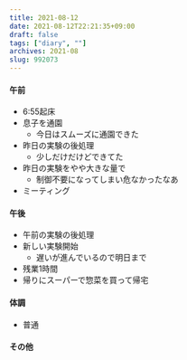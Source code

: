 ```yaml
---
title: 2021-08-12
date: 2021-08-12T22:21:35+09:00
draft: false
tags: ["diary", ""]
archives: 2021-08
slug: 992073
---
```

#### 午前
- 6:55起床
- 息子を通園
  - 今日はスムーズに通園できた
- 昨日の実験の後処理
  - 少しだけだけどできてた
- 昨日の実験をやや大きな量で
  - 制御不要になってしまい危なかったなあ
- ミーティング
#### 午後
- 午前の実験の後処理
- 新しい実験開始
  - 遅いが進んでいるので明日まで
- 残業1時間
- 帰りにスーパーで惣菜を買って帰宅
#### 体調
- 普通
#### その他
